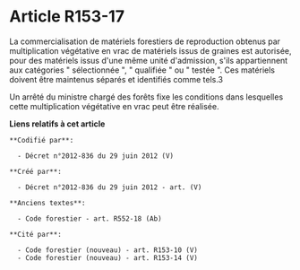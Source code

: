 # Article R153-17

La commercialisation de matériels forestiers de reproduction obtenus par multiplication végétative en vrac de matériels issus
de graines est autorisée, pour des matériels issus d'une même unité d'admission, s'ils appartiennent aux catégories "
sélectionnée ", " qualifiée " ou " testée ". Ces matériels doivent être maintenus séparés et identifiés comme tels.3

Un arrêté du ministre chargé des forêts fixe les conditions dans lesquelles cette multiplication végétative en vrac peut être
réalisée.

**Liens relatifs à cet article**

	**Codifié par**:

	  - Décret n°2012-836 du 29 juin 2012 (V)

	**Créé par**:

	  - Décret n°2012-836 du 29 juin 2012 - art. (V)

	**Anciens textes**:

	  - Code forestier - art. R552-18 (Ab)

	**Cité par**:

	  - Code forestier (nouveau) - art. R153-10 (V)
	  - Code forestier (nouveau) - art. R153-14 (V)
